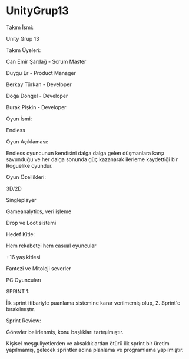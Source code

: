 # UnityGrup13
Takım İsmi: 

Unity Grup 13

Takım Üyeleri:

Can Emir Şardağ - Scrum Master

Duygu Er - Product Manager

Berkay Türkan - Developer

Doğa Döngel - Developer

Burak Pişkin - Developer

Oyun İsmi:

Endless

Oyun Açıklaması:

Endless oyuncunun kendisini dalga dalga gelen düşmanlara karşı savunduğu ve her dalga sonunda güç kazanarak ilerleme kaydettiği bir Roguelike oyundur.

Oyun Özellikleri:

3D/2D

Singleplayer

Gameanalytics, veri işleme

Drop ve Loot sistemi

Hedef Kitle:

Hem rekabetçi hem casual oyuncular

+16 yaş kitlesi

Fantezi ve Mitoloji severler

PC Oyuncuları

SPRINT 1:

İlk sprint itibariyle puanlama sistemine karar verilmemiş olup, 2. Sprint'e bırakılmıştır.

Sprint Review:

Görevler belirlenmiş, konu başlıkları tartışılmıştır. 

Kişisel meşguliyetlerden ve aksaklıklardan ötürü ilk sprint bir üretim yapılmamış, gelecek sprintler adına planlama ve programlama yapılmıştır.

